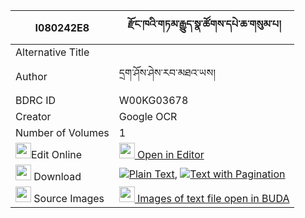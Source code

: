|I080242E8|རྫོང་ཁའི་གཏམ་རྒྱུད་སྣ་ཚོགས་དཔེ་ཆ་གསུམ་པ། 
| --- | --- 
|Alternative Title |
|Author| དྲག་ཤོས་ཤེས་རབ་མཐའ་ཡས།
|BDRC ID | W00KG03678
|Creator | Google OCR
|Number of Volumes| 1
|<img width="25" src="https://img.icons8.com/color/25/000000/edit-property.png">Edit Online| [<img width="25" src="https://avatars.githubusercontent.com/u/45091458?s=200&v=4"> Open in Editor](http://editor.openpecha.org/I080242E8)
|<img width="25" src="https://img.icons8.com/fluent/48/000000/download-2.png"/>  Download | [![](https://img.icons8.com/color/20/000000/txt.png)Plain Text](https://github.com/Openpecha/I080242E8/releases/download/v1/dzong_kha_i_tamgyu_natsok_pech_plain_I080242E8.zip), [![](https://img.icons8.com/color/20/000000/txt.png)Text with Pagination](https://github.com/Openpecha/I080242E8/releases/download/v1/dzong_kha_i_tamgyu_natsok_pech_pages_I080242E8.zip)
|<img width="25" src="https://img.icons8.com/plasticine/100/000000/pictures-folder.png"/>  Source Images | [<img width="25" src="https://library.bdrc.io/icons/BUDA-small.svg"> Images of text file open in BUDA](https://library.bdrc.io/show/bdr:W00KG03678)